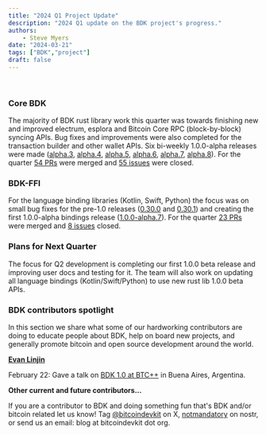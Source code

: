 ```yaml
---
title: "2024 Q1 Project Update"
description: "2024 Q1 update on the BDK project's progress."
authors:
    - Steve Myers
date: "2024-03-21"
tags: ["BDK","project"]
draft: false
---
```

<br>

### Core BDK

The majority of BDK rust library work this quarter was towards finishing new and improved electrum,  esplora and Bitcoin Core RPC (block-by-block) syncing APIs. Bug fixes and improvements were also completed for the transaction builder and other wallet APIs. Six bi-weekly 1.0.0-alpha releases were made ([alpha.3](https://github.com/bitcoindevkit/bdk/releases/tag/v1.0.0-alpha.3), [alpha.4](https://github.com/bitcoindevkit/bdk/releases/tag/v1.0.0-alpha.4), [alpha.5](https://github.com/bitcoindevkit/bdk/releases/tag/v1.0.0-alpha.5), [alpha.6](https://github.com/bitcoindevkit/bdk/releases/tag/v1.0.0-alpha.6), [alpha.7](https://github.com/bitcoindevkit/bdk/releases/tag/v1.0.0-alpha.7), [alpha.8](https://github.com/bitcoindevkit/bdk/releases/tag/v1.0.0-alpha.8)). For the quarter [54 PRs](https://github.com/bitcoindevkit/bdk/pulls?q=is%3Apr+merged%3A2024-01-01..2024-03-31+) were merged and [55 issues](https://github.com/bitcoindevkit/bdk/issues?q=is%3Aissue+closed%3A2024-01-01..2024-03-31+) were closed.

### BDK-FFI

For the language binding libraries (Kotlin, Swift, Python) the focus was on small bug fixes for the pre-1.0 releases ([0.30.0](https://github.com/bitcoindevkit/bdk-ffi/releases/tag/v0.31.0) and [0.30.1](https://github.com/bitcoindevkit/bdk-ffi/releases/tag/v0.31.1)) and creating the first 1.0.0-alpha bindings release ([1.0.0-alpha.7](https://github.com/bitcoindevkit/bdk-ffi/releases/tag/v1.0.0-alpha.7)). For the quarter [23 PRs](https://github.com/bitcoindevkit/bdk-ffi/pulls?q=is%3Apr+merged%3A2024-01-01..2024-03-31+) were merged and [8 issues](https://github.com/bitcoindevkit/bdk-ffi/issues?q=is%3Aissue+closed%3A2024-01-01..2024-03-31+) closed.

### Plans for Next Quarter

The focus for Q2 development is completing our first 1.0.0 beta release and improving user docs and testing for it. The team will also work on updating all language bindings (Kotlin/Swift/Python) to use new rust lib 1.0.0 beta APIs.

### BDK contributors spotlight

In this section we share what some of our hardworking contributors are doing to educate people about BDK, help on board new projects, and generally promote bitcoin and open source development around the world.

**[Evan Linjin](https://github.com/evanlinjin/)**

February 22: Gave a talk on [BDK 1.0 at BTC++](https://btcplusplus.dev/conf/ba24/talks) in Buena Aires, Argentina.


**Other current and future contributors...**

If you are a contributor to BDK and doing something fun that's BDK and/or bitcoin related let us know! Tag [@bitcoindevkit](https://twitter.com/bitcoindevkit/) on X, [notmandatory](https://primal.net/profile/npub1ke470rdgnxg4gjs9cw3tv0dp690wl68f5xak5smflpsksedadd7qtf8jfm) on nostr, or send us an email: blog at bitcoindevkit dot org.
